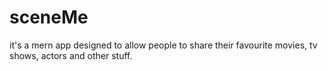 # sceneMe
it's a mern app designed to allow people to share their favourite movies, tv shows, actors and other stuff.
